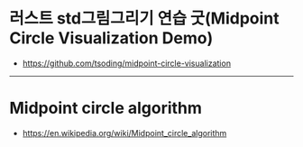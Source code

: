 # 러스트 std그림그리기 연습 굿(Midpoint Circle Visualization Demo)

- https://github.com/tsoding/midpoint-circle-visualization

<hr />

# Midpoint circle algorithm
- https://en.wikipedia.org/wiki/Midpoint_circle_algorithm
